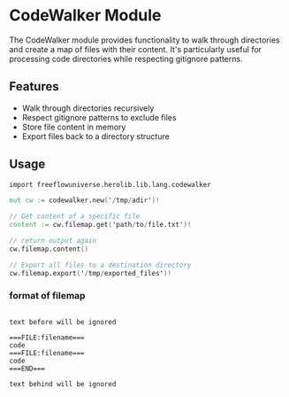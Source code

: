 # CodeWalker Module

The CodeWalker module provides functionality to walk through directories and create a map of files with their content. It's particularly useful for processing code directories while respecting gitignore patterns.

## Features

- Walk through directories recursively
- Respect gitignore patterns to exclude files
- Store file content in memory
- Export files back to a directory structure

## Usage

```v
import freeflowuniverse.herolib.lib.lang.codewalker

mut cw := codewalker.new('/tmp/adir')!

// Get content of a specific file
content := cw.filemap.get('path/to/file.txt')!

// return output again
cw.filemap.content()

// Export all files to a destination directory
cw.filemap.export('/tmp/exported_files')!

```

### format of filemap 

```

text before will be ignored

===FILE:filename===
code
===FILE:filename===
code
===END===

text behind will be ignored

```